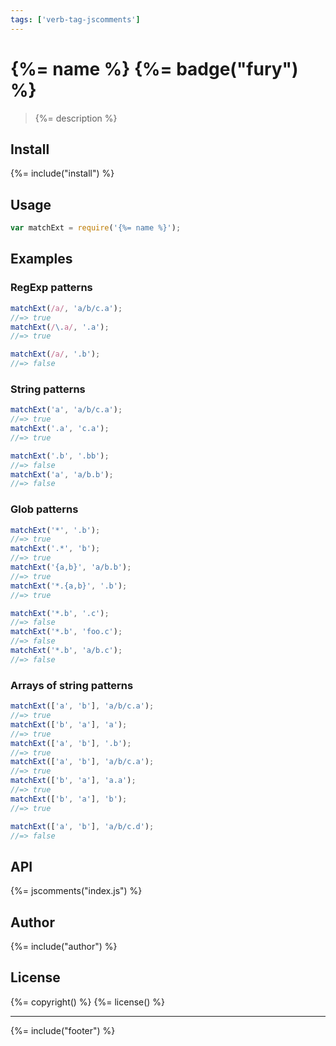 ```yaml
---
tags: ['verb-tag-jscomments']
---
```

# {%= name %} {%= badge("fury") %}

> {%= description %}

## Install
{%= include("install") %}

## Usage

```js
var matchExt = require('{%= name %}');
```

## Examples

### RegExp patterns

```js
matchExt(/a/, 'a/b/c.a');
//=> true
matchExt(/\.a/, '.a');
//=> true

matchExt(/a/, '.b');
//=> false
```

### String patterns

```js
matchExt('a', 'a/b/c.a');
//=> true
matchExt('.a', 'c.a');
//=> true

matchExt('.b', '.bb');
//=> false
matchExt('a', 'a/b.b');
//=> false
```

### Glob patterns

```js
matchExt('*', '.b');
//=> true
matchExt('.*', 'b');
//=> true
matchExt('{a,b}', 'a/b.b');
//=> true
matchExt('*.{a,b}', '.b');
//=> true

matchExt('*.b', '.c');
//=> false
matchExt('*.b', 'foo.c');
//=> false
matchExt('*.b', 'a/b.c');
//=> false
```

### Arrays of string patterns

```js
matchExt(['a', 'b'], 'a/b/c.a');
//=> true
matchExt(['b', 'a'], 'a');
//=> true
matchExt(['a', 'b'], '.b');
//=> true
matchExt(['a', 'b'], 'a/b/c.a');
//=> true
matchExt(['b', 'a'], 'a.a');
//=> true
matchExt(['b', 'a'], 'b');
//=> true

matchExt(['a', 'b'], 'a/b/c.d');
//=> false
```

## API
{%= jscomments("index.js") %}

## Author
{%= include("author") %}

## License
{%= copyright() %}
{%= license() %}

***

{%= include("footer") %}